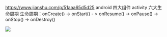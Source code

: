 
https://www.jianshu.com/p/51aaa65d5d25
android 四大组件
activity 
六大生命周期
生命周期：onCreate() -> onStart() - > onResume() -> onPause() -> onStop() -> onDestroy()

![]([https://raw.githubusercontent.com/songshitong/AndroidDemo/master/%E6%95%99%E7%A8%8B%E6%80%BB%E7%BB%93/img/activity_lifecycle.webp](https://raw.githubusercontent.com/songshitong/AndroidDemo/master/教程总结/img/activity_lifecycle.webp))

